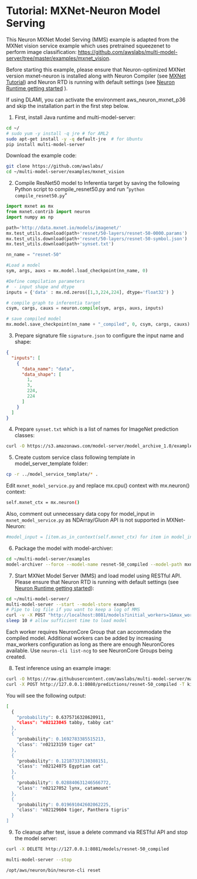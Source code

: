 # Tutorial: MXNet-Neuron Model Serving

This Neuron MXNet Model Serving (MMS) example is adapted from the MXNet vision service example which uses pretrained squeezenet to perform image classification: https://github.com/awslabs/multi-model-server/tree/master/examples/mxnet_vision.

Before starting this example, please ensure that Neuron-optimized MXNet version mxnet-neuron is installed along with Neuron Compiler (see [MXNet Tutorial](./tutorial-compile-infer.md)) and Neuron RTD is running with default settings (see [Neuron Runtime getting started](./../neuron-runtime/nrt_start.md) ).

If using DLAMI, you can activate the environment aws_neuron_mxnet_p36 and skip the installation part in the first step below.

1. First, install Java runtime and multi-model-server:

```bash
cd ~/
# sudo yum -y install -q jre # for AML2
sudo apt-get install -y -q default-jre  # for Ubuntu
pip install multi-model-server
```

Download the example code:
```bash
git clone https://github.com/awslabs/
cd ~/multi-model-server/examples/mxnet_vision
```

2. Compile ResNet50 model to Inferentia target by saving the following Python script to compile_resnet50.py and run “`python compile_resnet50.py`”

```python
import mxnet as mx
from mxnet.contrib import neuron
import numpy as np

path='http://data.mxnet.io/models/imagenet/'
mx.test_utils.download(path+'resnet/50-layers/resnet-50-0000.params')
mx.test_utils.download(path+'resnet/50-layers/resnet-50-symbol.json')
mx.test_utils.download(path+'synset.txt')

nn_name = "resnet-50"

#Load a model
sym, args, auxs = mx.model.load_checkpoint(nn_name, 0)

#Define compilation parameters
#  - input shape and dtype
inputs = {'data' : mx.nd.zeros([1,3,224,224], dtype='float32') }

# compile graph to inferentia target
csym, cargs, cauxs = neuron.compile(sym, args, auxs, inputs)

# save compiled model
mx.model.save_checkpoint(nn_name + "_compiled", 0, csym, cargs, cauxs)
```

3. Prepare signature file `signature.json` to configure the input name and shape:

```json
{
  "inputs": [
    {
      "data_name": "data",
      "data_shape": [
        1,
        3,
        224,
        224
      ]
    }
  ]
}
```

4. Prepare `synset.txt` which is a list of names for ImageNet prediction classes:

```bash
curl -O https://s3.amazonaws.com/model-server/model_archive_1.0/examples/squeezenet_v1.1/synset.txt
```

5. Create custom service class following template in model_server_template folder:

```bash
cp -r ../model_service_template/* .
```

Edit `mxnet_model_service.py` and replace mx.cpu() context with mx.neuron() context:

```bash
self.mxnet_ctx = mx.neuron()
```

Also, comment out unnecessary data copy for model_input in `mxnet_model_service.py`  as NDArray/Gluon API is not supported in MXNet-Neuron:

```bash
#model_input = [item.as_in_context(self.mxnet_ctx) for item in model_input]
```

6. Package the model with model-archiver:

```bash
cd ~/multi-model-server/examples
model-archiver --force --model-name resnet-50_compiled --model-path mxnet_vision --handler mxnet_vision_service:handle
```

7. Start MXNet Model Server (MMS) and load model using RESTful API. Please ensure that Neuron RTD is running with default settings (see [Neuron Runtime getting started](./../neuron-runtime/nrt_start.md)):

```bash
cd ~/multi-model-server/
multi-model-server --start --model-store examples
# Pipe to log file if you want to keep a log of MMS
curl -v -X POST "http://localhost:8081/models?initial_workers=1&max_workers=1&synchronous=true&url=resnet-50_compiled.mar"
sleep 10 # allow sufficient time to load model
```

Each worker requires NeuronCore Group that can accommodate the compiled model. Additional workers can be added by increasing max_workers configuration as long as there are enough NeuronCores available. Use `neuron-cli list-ncg` to see NeuronCore Groups being created.

8. Test inference using an example image:

```bash
curl -O https://raw.githubusercontent.com/awslabs/multi-model-server/master/docs/images/kitten_small.jpg
curl -X POST http://127.0.0.1:8080/predictions/resnet-50_compiled -T kitten_small.jpg
```

You will see the following output:

```bash
[
  {
    "probability": 0.6375716328620911,
    "class": "n02123045 tabby, tabby cat"
  },
  {
    "probability": 0.1692783385515213,
    "class": "n02123159 tiger cat"
  },
  {
    "probability": 0.12187337130308151,
    "class": "n02124075 Egyptian cat"
  },
  {
    "probability": 0.028840631246566772,
    "class": "n02127052 lynx, catamount"
  },
  {
    "probability": 0.019691042602062225,
    "class": "n02129604 tiger, Panthera tigris"
  }
]
```

9. To cleanup after test, issue a delete command via RESTful API and stop the model server:

```bash
curl -X DELETE http://127.0.0.1:8081/models/resnet-50_compiled

multi-model-server --stop

/opt/aws/neuron/bin/neuron-cli reset
```
